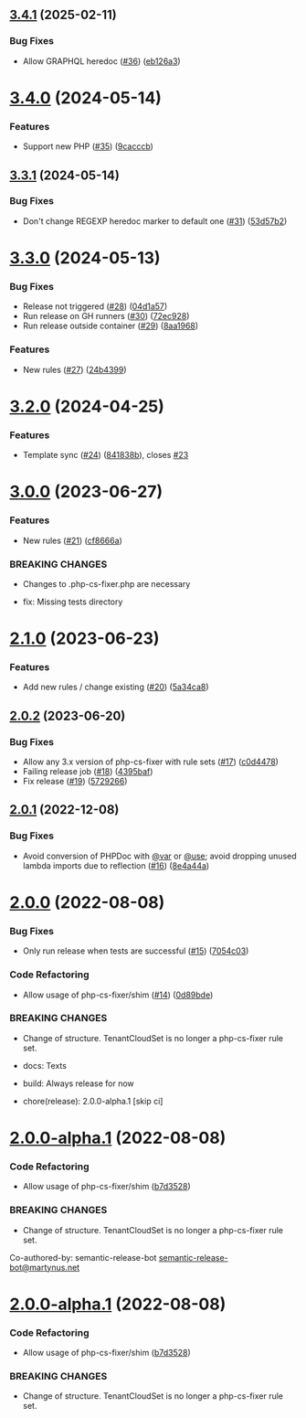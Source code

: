 ## [3.4.1](https://github.com/tenantcloud/php-cs-fixer-rule-sets/compare/v3.4.0...v3.4.1) (2025-02-11)


### Bug Fixes

* Allow GRAPHQL heredoc ([#36](https://github.com/tenantcloud/php-cs-fixer-rule-sets/issues/36)) ([eb126a3](https://github.com/tenantcloud/php-cs-fixer-rule-sets/commit/eb126a3b2c671982e1fe11345772e73482a81c9a))

# [3.4.0](https://github.com/tenantcloud/php-cs-fixer-rule-sets/compare/v3.3.1...v3.4.0) (2024-05-14)


### Features

* Support new PHP ([#35](https://github.com/tenantcloud/php-cs-fixer-rule-sets/issues/35)) ([9cacccb](https://github.com/tenantcloud/php-cs-fixer-rule-sets/commit/9cacccbb2ff3f64e3faba63a957d34821f5edd9b))

## [3.3.1](https://github.com/tenantcloud/php-cs-fixer-rule-sets/compare/v3.3.0...v3.3.1) (2024-05-14)


### Bug Fixes

* Don't change REGEXP heredoc marker to default one ([#31](https://github.com/tenantcloud/php-cs-fixer-rule-sets/issues/31)) ([53d57b2](https://github.com/tenantcloud/php-cs-fixer-rule-sets/commit/53d57b25a85aa06c5b96d495dc63fcc68cd7e247))

# [3.3.0](https://github.com/tenantcloud/php-cs-fixer-rule-sets/compare/v3.2.0...v3.3.0) (2024-05-13)


### Bug Fixes

* Release not triggered ([#28](https://github.com/tenantcloud/php-cs-fixer-rule-sets/issues/28)) ([04d1a57](https://github.com/tenantcloud/php-cs-fixer-rule-sets/commit/04d1a57846d9b662a529adbc2e8b39e6120640a4))
* Run release on GH runners ([#30](https://github.com/tenantcloud/php-cs-fixer-rule-sets/issues/30)) ([72ec928](https://github.com/tenantcloud/php-cs-fixer-rule-sets/commit/72ec928825b3235b3772dc255e1b159ad2d6b983))
* Run release outside container ([#29](https://github.com/tenantcloud/php-cs-fixer-rule-sets/issues/29)) ([8aa1968](https://github.com/tenantcloud/php-cs-fixer-rule-sets/commit/8aa1968c7d19f17ee1c079fba7c4b1ab990aef5c))


### Features

* New rules ([#27](https://github.com/tenantcloud/php-cs-fixer-rule-sets/issues/27)) ([24b4399](https://github.com/tenantcloud/php-cs-fixer-rule-sets/commit/24b43990e34ea19fa8abbe32aa4ee52a78d865a5))

# [3.2.0](https://github.com/tenantcloud/php-cs-fixer-rule-sets/compare/v3.1.0...v3.2.0) (2024-04-25)


### Features

* Template sync ([#24](https://github.com/tenantcloud/php-cs-fixer-rule-sets/issues/24)) ([841838b](https://github.com/tenantcloud/php-cs-fixer-rule-sets/commit/841838b1d16d20f76245ba3c40faa2fe6a775901)), closes [#23](https://github.com/tenantcloud/php-cs-fixer-rule-sets/issues/23)

# [3.0.0](https://github.com/tenantcloud/php-cs-fixer-rule-sets/compare/v2.1.0...v3.0.0) (2023-06-27)


### Features

* New rules ([#21](https://github.com/tenantcloud/php-cs-fixer-rule-sets/issues/21)) ([cf8666a](https://github.com/tenantcloud/php-cs-fixer-rule-sets/commit/cf8666a9bfba5737f5c4c85f51ddb5c0e3894313))


### BREAKING CHANGES

* Changes to .php-cs-fixer.php are necessary

* fix: Missing tests directory

# [2.1.0](https://github.com/tenantcloud/php-cs-fixer-rule-sets/compare/v2.0.2...v2.1.0) (2023-06-23)


### Features

* Add new rules / change existing ([#20](https://github.com/tenantcloud/php-cs-fixer-rule-sets/issues/20)) ([5a34ca8](https://github.com/tenantcloud/php-cs-fixer-rule-sets/commit/5a34ca81b4703d802e9195a4a10ed409035cc7c0))

## [2.0.2](https://github.com/tenantcloud/php-cs-fixer-rule-sets/compare/v2.0.1...v2.0.2) (2023-06-20)


### Bug Fixes

* Allow any 3.x version of php-cs-fixer with rule sets ([#17](https://github.com/tenantcloud/php-cs-fixer-rule-sets/issues/17)) ([c0d4478](https://github.com/tenantcloud/php-cs-fixer-rule-sets/commit/c0d447814e99d0444880c8a7db6d066ecc8fb1b1))
* Failing release job ([#18](https://github.com/tenantcloud/php-cs-fixer-rule-sets/issues/18)) ([4395baf](https://github.com/tenantcloud/php-cs-fixer-rule-sets/commit/4395baf24c7679d9879f07d6ce777d8995a6b5de))
* Fix release ([#19](https://github.com/tenantcloud/php-cs-fixer-rule-sets/issues/19)) ([5729266](https://github.com/tenantcloud/php-cs-fixer-rule-sets/commit/572926655e6bf08ac99c54115943d14f79bd1ec3))

## [2.0.1](https://github.com/tenantcloud/php-cs-fixer-rule-sets/compare/v2.0.0...v2.0.1) (2022-12-08)


### Bug Fixes

* Avoid conversion of PHPDoc with [@var](https://github.com/var) or [@use](https://github.com/use); avoid dropping unused lambda imports due to reflection ([#16](https://github.com/tenantcloud/php-cs-fixer-rule-sets/issues/16)) ([8e4a44a](https://github.com/tenantcloud/php-cs-fixer-rule-sets/commit/8e4a44a6948e9cd00abef53638da20d9613581da))

# [2.0.0](https://github.com/tenantcloud/php-cs-fixer-rule-sets/compare/v1.4.0...v2.0.0) (2022-08-08)


### Bug Fixes

* Only run release when tests are successful ([#15](https://github.com/tenantcloud/php-cs-fixer-rule-sets/issues/15)) ([7054c03](https://github.com/tenantcloud/php-cs-fixer-rule-sets/commit/7054c03cb6b701c6d6a3d93de5a2c2f900bbaccf))


### Code Refactoring

* Allow usage of php-cs-fixer/shim ([#14](https://github.com/tenantcloud/php-cs-fixer-rule-sets/issues/14)) ([0d89bde](https://github.com/tenantcloud/php-cs-fixer-rule-sets/commit/0d89bdec580533053ae4207a061134b8eb2be206))


### BREAKING CHANGES

* Change of structure. TenantCloudSet is no longer a php-cs-fixer rule set.

* docs: Texts

* build: Always release for now

* chore(release): 2.0.0-alpha.1 [skip ci]

# [2.0.0-alpha.1](https://github.com/tenantcloud/php-cs-fixer-rule-sets/compare/v1.4.0...v2.0.0-alpha.1) (2022-08-08)

### Code Refactoring

* Allow usage of php-cs-fixer/shim ([b7d3528](https://github.com/tenantcloud/php-cs-fixer-rule-sets/commit/b7d3528c1b91463381e5fb23effd73deb951fecb))

### BREAKING CHANGES

* Change of structure. TenantCloudSet is no longer a php-cs-fixer rule set.

Co-authored-by: semantic-release-bot <semantic-release-bot@martynus.net>

# [2.0.0-alpha.1](https://github.com/tenantcloud/php-cs-fixer-rule-sets/compare/v1.4.0...v2.0.0-alpha.1) (2022-08-08)


### Code Refactoring

* Allow usage of php-cs-fixer/shim ([b7d3528](https://github.com/tenantcloud/php-cs-fixer-rule-sets/commit/b7d3528c1b91463381e5fb23effd73deb951fecb))


### BREAKING CHANGES

* Change of structure. TenantCloudSet is no longer a php-cs-fixer rule set.
